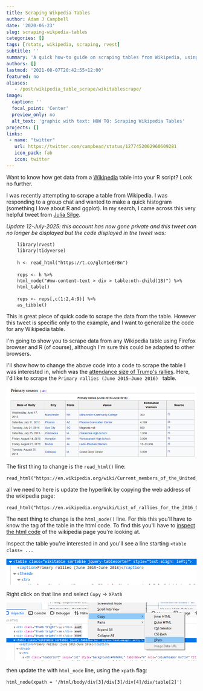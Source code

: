 ```yaml
---
title: Scraping Wikpedia Tables
author: Adam J Campbell
date: '2020-06-23'
slug: scraping-wikpedia-tables
categories: []
tags: [rstats, wikipedia, scraping, rvest] 
subtitle: ''
summary: 'A quick how-to guide on scraping tables from Wikipedia, using R.'
authors: []
lastmod: '2021-08-07T20:42:55+12:00'
featured: no
aliases:
   - /post/wikipedia_table_scrape/wikitablescrape/
image:
  caption: ''
  focal_point: 'Center'
  preview_only: no
  alt_text: 'graphic with text: HOW TO: Scraping Wikipedia Tables'
projects: []
links:
 - name: "twitter"
   url: https://twitter.com/campbead/status/1277452002960609281
   icon_pack: fab
   icon: twitter
---
```


Want to know how get data from a [Wikipedia](https://en.wikipedia.org/wiki/Main_Page) table into your R script?  Look no further.  

I was recently attempting to scrape a table from Wikipedia.  I was responding to a group chat and wanted to make a quick histogram (something I love about R and ggplot).  In my search, I came across this very helpful tweet from [Julia Silge](https://twitter.com/juliasilge). 

*Update 12-July-2025: this account has now gone private and this tweet can no longer be displayed but the code displayed in the tweet was:*

```
    library(rvest)
    library(tidyverse)

    h <- read_html("https://t.co/gloY1eErBn")

    reps <- h %>%
    html_node("#mw-content-text > div > table:nth-child(18)") %>%
    html_table()

    reps <- reps[,c(1:2,4:9)] %>%
    as_tibble()
```

This is great piece of quick code to scrape the data from the table.  However this tweet is specific only to the example, and I want to generalize the code for any Wikipedia table.

I'm going to show you to scrape data from any Wikipedia table using Firefox browser and R (of course), although I'm sure this could be adapted to other browsers.  

I'll show how to change the above code into a code to scrape the table I was interested in, which was the [attendance size of Trump's rallies](https://en.wikipedia.org/wiki/List_of_rallies_for_the_2016_Donald_Trump_presidential_campaign).  Here, I'd like to scrape the `Primary rallies (June 2015–June 2016) ` table.

![Screen clip of table 'Primary rallies' from the List of rallies for the 2016 Donald Trump presidential campaign wiki ](Wiki_trump_rallies.png)

The first thing to change is the `read_html()` line:

```{}
read_html("https://en.wikipedia.org/wiki/Current_members_of_the_United_States_House_of_Representatives")
```


all we need to here is update the hyperlink by copying the web address of the wikipedia page:

```{}
read_html("https://en.wikipedia.org/wiki/List_of_rallies_for_the_2016_Donald_Trump_presidential_campaign")
```

The next thing to change is the `html_node()` line.  For this this you'll have to know the tag of the table in the html code.  To find this you'll have to [inspect the html code](https://www.lifewire.com/get-inspect-element-tool-for-browser-756549) of the wikipedia page you're looking at.

Inspect the table you're interested in and you'll see a line starting `<table class= ...`

![Screen capture of inspector, highlighting line <table class= ...](wikitable_example.png)

Right click on that line and select `Copy` -> `XPath`

![image displaying how to copy xpath](copy_xcode.png)


then update the with `html_node` line, using the `xpath` flag:

```{}
html_node(xpath = '/html/body/div[3]/div[3]/div[4]/div/table[2]')
```
